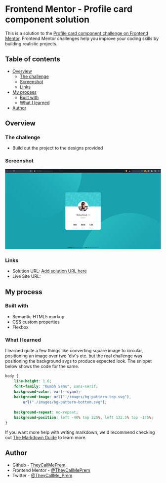 # Frontend Mentor - Profile card component solution

This is a solution to the [Profile card component challenge on Frontend Mentor](https://www.frontendmentor.io/challenges/profile-card-component-cfArpWshJ). Frontend Mentor challenges help you improve your coding skills by building realistic projects.

## Table of contents

- [Overview](#overview)
  - [The challenge](#the-challenge)
  - [Screenshot](#screenshot)
  - [Links](#links)
- [My process](#my-process)
  - [Built with](#built-with)
  - [What I learned](#what-i-learned)
- [Author](#author)

## Overview

### The challenge

- Build out the project to the designs provided

### Screenshot

![](screenshot.JPG)

### Links

- Solution URL: [Add solution URL here](https://your-solution-url.com)
- Live Site URL: [](https://theycallmeprem.github.io/Profile-card-component/)

## My process

### Built with

- Semantic HTML5 markup
- CSS custom properties
- Flexbox

### What I learned

I learned quite a few things like converting square image to circular, positioning an image over two 'div's etc. but the real challenge was positioning the background svgs to produce expected look. The snippet below shows the code for the same.

```css
body {
	line-height: 1.6;
	font-family: "Kumbh Sans", sans-serif;
	background-color: var(--cyan);
	background-image: url("./images/bg-pattern-top.svg"),
		url("./images/bg-pattern-bottom.svg");

	background-repeat: no-repeat;
	background-position: left -40% top 225%, left 132.5% top -175%;
}
```

If you want more help with writing markdown, we'd recommend checking out [The Markdown Guide](https://www.markdownguide.org/) to learn more.

## Author

- Github - [TheyCallMePrem](https://github.com/TheyCallMePrem)
- Frontend Mentor - [@TheyCallMePrem](https://www.frontendmentor.io/profile/TheyCallMePrem)
- Twitter - [@TheyCallMe_Prem](https://twitter.com/TheyCallMe_Prem)
